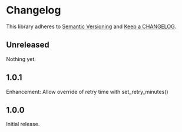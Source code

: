 # Changelog

This library adheres to [Semantic Versioning](https://semver.org/) and [Keep a CHANGELOG](https://keepachangelog.com/en/1.0.0/).

## Unreleased

Nothing yet.

## 1.0.1

Enhancement: Allow override of retry time with set_retry_minutes()

## 1.0.0

Initial release.
